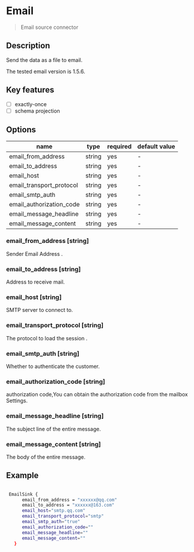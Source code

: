 # Email

> Email source connector

## Description

Send the data as a file to email.

 The tested email version is 1.5.6.

## Key features

- [ ] exactly-once
- [ ] schema projection

## Options

| name                     | type    | required | default value |
|--------------------------|---------|----------|---------------|
| email_from_address             | string  | yes      | -             |
| email_to_address               | string  | yes      | -             |
| email_host               | string  | yes      | -             |
| email_transport_protocol             | string  | yes      | -             |
| email_smtp_auth               | string  | yes      | -             |
| email_authorization_code               | string  | yes      | -             |
| email_message_headline             | string  | yes      | -             |
| email_message_content               | string  | yes      | -             |


### email_from_address [string]

Sender Email Address .

### email_to_address [string]

Address to receive mail.

### email_host [string]

SMTP server to connect to.

### email_transport_protocol [string]

The protocol to load the session .

### email_smtp_auth [string]

Whether to authenticate the customer.

### email_authorization_code [string]

authorization code,You can obtain the authorization code from the mailbox Settings.

### email_message_headline [string]

The subject line of the entire message.

### email_message_content [string]

The body of the entire message.


## Example

```bash

 EmailSink {
      email_from_address = "xxxxxx@qq.com"
      email_to_address = "xxxxxx@163.com"
      email_host="smtp.qq.com"
      email_transport_protocol="smtp"
      email_smtp_auth="true"
      email_authorization_code=""
      email_message_headline=""
      email_message_content=""
   }

```
